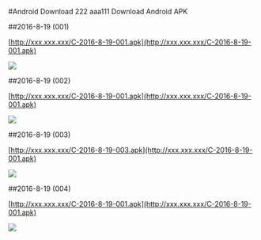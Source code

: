 #Android Download
222
aaa111
Download Android APK

##2016-8-19 (001)

[http://xxx.xxx.xxx/C-2016-8-19-001.apk](http://xxx.xxx.xxx/C-2016-8-19-001.apk)

![](https://ss2.baidu.com/6ONYsjip0QIZ8tyhnq/it/u=2581253246,2033316827&fm=58)

##2016-8-19 (002)

[http://xxx.xxx.xxx/C-2016-8-19-001.apk](http://xxx.xxx.xxx/C-2016-8-19-001.apk)

![](https://ss2.baidu.com/6ONYsjip0QIZ8tyhnq/it/u=2581253246,2033316827&fm=58)


##2016-8-19 (003)

[http://xxx.xxx.xxx/C-2016-8-19-003.apk](http://xxx.xxx.xxx/C-2016-8-19-001.apk)

![](https://ss2.baidu.com/6ONYsjip0QIZ8tyhnq/it/u=2581253246,2033316827&fm=58)


##2016-8-19 (004)

[http://xxx.xxx.xxx/C-2016-8-19-001.apk](http://xxx.xxx.xxx/C-2016-8-19-001.apk)

![](https://ss2.baidu.com/6ONYsjip0QIZ8tyhnq/it/u=2581253246,2033316827&fm=58)
